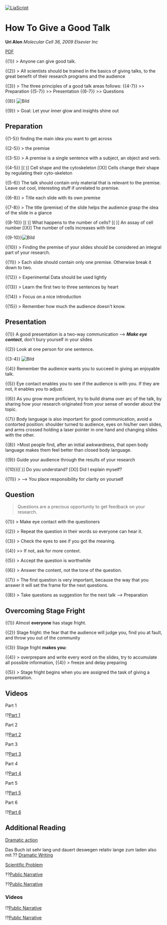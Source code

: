 <!--

author:   Dr. Mark Jacob, Maximilian Dörnbrack
email:
version:  0.0.1
language: de
narrator: Deutsch Female
comment: Impactful English Presentations

-->

[![LiaScript](https://raw.githubusercontent.com/LiaScript/LiaScript/master/badges/course.svg)](https://liascript.github.io/course/?https://raw.githubusercontent.com/markjjacob/SciPres/main/urialon.md)

# How To Give a Good Talk
**Uri Alon**
*Molecular Cell 36, 2009 Elsevier Inc*

[PDF](https://www.cell.com/action/showPdf?pii=S1097-2765%2809%2900742-4)

{{1}} > Anyone can give good talk.

{{2}} > All scientists should be trained in the basics of giving talks, to the great benefit of their research programs and the audience


{{3}} > The three principles of a good talk areas follows:
{{4-7}} >> Preparation
{{5-7}} >> Presentation
{{6-7}} >> Questions

{{8}} ![Bild](https://ars.els-cdn.com/content/image/1-s2.0-S1097276509007424-gr1.jpg)


{{9}} > Goal: Let your inner glow and insights shine out

## Preparation

{{1-5}}  finding the main idea you want to get across

{{2-5}} > the premise

{{3-5}} > A premise is a single sentence with a subject, an object and verb.

{{4-5}} [( )] Cell shape and the cytoskeleton
        [(X)] Cells change their shape by regulating their cyto-skeleton

{{5-6}} The talk should contain only material that is relevant to the premise. Leave out cool, interesting stuff if unrelated to premise.

{{6-8}} > Title each slide with its own premise

{{7-8}} > The title (premise) of the slide helps the audience grasp the idea of the slide in a glance

{{8-10}} [( )] What happens to the number of cells?
         [( )] An assay of cell number
         [(X)] The number of cells increases with time

{{9-10}}![Bild](https://ars.els-cdn.com/content/image/1-s2.0-S1097276509007424-gr2.jpg)

{{10}} > Finding the premise of your slides should be considered an integral part of your research.

{{11}} > Each slide should contain only one premise. Otherwise break it down to two.

{{12}} > Experimental Data should be used lightly

{{13}} > Learn the first two to three sentences by heart

{{14}} > Focus on a nice introduction

{{15}} > Remember how much the audience doesn't know.

## Presentation

{{1}} A good presentation is a two-way communication --> ***Make eye contact***, don't bury yourself in your slides

{{2}} Look at one person for one sentence.

{{3-4}} ![Bild](https://ars.els-cdn.com/content/image/1-s2.0-S1097276509007424-gr3.jpg)

{{4}} Remember the audience wants you to succeed in giving an enjoyable talk.

{{5}} Eye contact enables you to see if the audience is with you. If they are not, it enables you to adjust.

{{6}} As you grow more proficient, try to build drama over arc of the talk, by sharing how your research originated from your sense of wonder about the topic.

{{7}} Body language is also important for good communication, avoid a contorted position:
       shoulder turned to audience, eyes on his/her own slides, and arms crossed holding a laser pointer in one hand and changing slides with the other.

{{8}} >Most people find, after an initial awkwardness, that open body language makes them feel better than closed body language.

{{9}} Guide your audience through the results of your research

{{10}}[( )] Do you understand?
      [(X)] Did I explain myself?

{{11}} > --> You place responsibility for clarity on yourself

## Question

> Questions are a precious opportunity to get feedback on your research.

{{1}} > Make eye contact with the questioners

{{2}} > Repeat the question in their words so everyone can hear it.

{{3}} > Check the eyes to see if you got the meaning.

{{4}} >> If not, ask for more context.

{{5}} > Accept the question is worthwhile

{{6}} > Answer the content, not the tone of the question.


{{7}} > The first question is very important, because the way that you answer it will set the frame for the next questions.

{{8}} > Take questions as suggestion for the next talk --> Preparation

## Overcoming Stage Fright

{{1}} Almost **everyone** has stage fright.

{{2}} Stage fright: the fear that the audience will judge you, find you at fault, and throw you out of the community

{{3}} Stage fright **makes you:**

{{4}} > overprepare and write every word on the slides, try to accumulate all possible information,
{{4}} > freeze and delay preparing

{{5}} > Stage fright begins when you are assigned the task of giving a presentation.


## Videos

Part 1

!?[Part 1](https://www.youtube.com/watch?v=5OFAhBw0OXs)

Part 2

!?[Part 2](https://www.youtube.com/watch?v=Fg_Bn8k0uaQ)

Part 3

!?[Part 3](https://www.youtube.com/watch?v=zYsHxNiPg7M)

Part 4

!?[Part 4](https://www.youtube.com/watch?v=OhnSSjQCm4c)

Part 5

!?[Part 5](https://www.youtube.com/watch?v=FYkdzZgCX4M)

Part 6

!?[Part 6](https://www.youtube.com/watch?v=y-fhwNa7fnQ)


## Additional Reading

[Dramatic action](https://journals.plos.org/plosone/article/file?id=10.1371/journal.pone.0193404&type=printable)

Das Buch ist sehr lang und dauert deswegen relativ lange zum laden also mit ??
[Dramatic Writing](https://archive.org/download/dli.bengal.10689.12919/10689.12919.pdf)

[Scientific Problem](https://www.cell.com/action/showPdf?pii=S1097-2765%2809%2900641-8)

??[Public Narrative](https://dash.harvard.edu/bitstream/handle/1/30760283/Public-Narrative-Worksheet-Fall-2013-.pdf)


??[Public Narrative](https://dash.harvard.edu/bitstream/handle/1/29314925/Public_Narrative_Collective_Action_and_Power.pdf)

### Videos

!?[Public Narrative](https://www.youtube.com/watch?v=g7CW_10C7lQ)

!?[Public Narrative](https://www.youtube.com/watch?v=r1Z2Rog--P8&list=PLaT8gjnOmQl2fjCj76sAH1jXwKtlASzjN)
